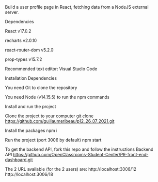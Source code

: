 
Build a user profile page in React, fetching data from a NodeJS external server.

Dependencies

React v17.0.2

recharts v2.0.10

react-router-dom v5.2.0

prop-types v15.7.2

Recommended text editor: Visual Studio Code

Installation Dependencies

You need Git to clone the repository

You need Node (v14.15.5) to run the npm commands

Install and run the project

Clone the project to your computer
git clone https://github.com/guillaumeribeau/p12_26_07_2021.git

Install the packages
npm i

Run the project (port 3006 by default)
npm start

To get the backend API, fork this repo and follow the instructions
Backend API
https://github.com/OpenClassrooms-Student-Center/P9-front-end-dashboard.git

The 2 URL available (for the 2 users) are:
http://localhost:3006/12
http://localhost:3006/18
